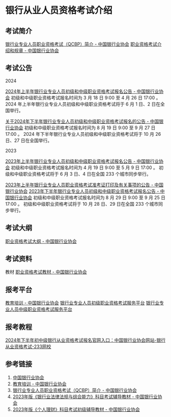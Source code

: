 # 银行从业人员资格考试介绍


## 考试简介

[银行业专业人员职业资格考试（QCBP）简介 - 中国银行业协会](https://www.china-cba.net/Index/show/catid/69/id/39840.html)
[职业资格考试介绍和规章 - 中国银行业协会](https://www.china-cba.net/Index/lists/catid/69.html)

## 考试公告

2024

[2024年上半年银行业专业人员初级和中级职业资格考试报名公告 - 中国银行业协会](https://www.china-cba.net/Index/show/catid/68/id/43181.html)
初级和中级职业资格考试报名时间为 3 月 18 日 9:00 至 4 月 26 日 17:00 。
2024 年上半年银行业专业人员初级和中级职业资格考试将于 6 月 1 日、2 日在全国举行。

[关于2024年下半年银行业专业人员初级和中级职业资格考试报名的公告 - 中国银行业协会](https://www.china-cba.net/Index/show/catid/68/id/43896.html)
初级和中级职业资格考试报名时间为 8 月 19 日 9:00 至 9 月 27 日 17:00 。
2024 年下半年银行业专业人员初级和中级职业资格考试将于 10 月 26 日、27 日在全国举行。


2023

[2023年上半年银行业专业人员初级和中级职业资格考试报名公告 - 中国银行业协会](https://www.china-cba.net/Index/show/catid/68/id/42252.html)
初级和中级职业资格考试报名时间为 4 月 19 日 9:00 至 5 月 9 日 17:00 。
初级和中级职业资格考试将于 6 月 3 日、4 日在全国 233 个城市同步举行。

[2023年上半年银行业专业人员职业资格考试准考证打印及有关事项的公告 - 中国银行业协会](https://www.china-cba.net/Index/show/catid/68/id/42253.html)
[2023年下半年银行业专业人员初级和中级职业资格考试报名公告 - 中国银行业协会](https://www.china-cba.net/Index/show/catid/68/id/42376.html)
初级和中级职业资格考试报名时间为 8 月 29 日 9:00 至 9 月 25 日 17:00 。
初级和中级职业资格考试将于 10 月 28 日、29 日在全国 233 个城市同步举行。


## 考试大纲

[职业资格考试大纲 - 中国银行业协会](https://www.china-cba.net/Index/lists/catid/70.html)


## 考试资料

教材
[职业资格考试教材 - 中国银行业协会](https://www.china-cba.net/Index/lists/catid/309.html)

## 报考平台

[教育培训 - 中国银行业协会](https://www.china-cba.net/Index/lists/catid/31.html)
[银行业专业人员初级职业资格考试服务平台](http://cj.ccbp.org.cn/site/#/default/login)
[银行业专业人员中级职业资格考试服务平台](http://zj.ccbp.org.cn/site/#/default/login)

## 报考教程

[2024年下半年初中级银行从业资格考试报名官网入口：中国银行业协会网站-银行从业资格考试-233网校](https://www.233.com/ccbp/baoming/202310/28095756445408.html)

## 参考链接

1. [中国银行业协会](https://www.china-cba.net/)
2. [教育培训 - 中国银行业协会](https://www.china-cba.net/Index/lists/catid/31.html)
3. [银行业专业人员职业资格考试（QCBP）简介 - 中国银行业协会](https://www.china-cba.net/Index/show/catid/69/id/39840.html)
4. [2023年版《银行业法律法规与综合能力》科目考试辅导教材 - 中国银行业协会](https://www.china-cba.net/Index/show/catid/309/id/42383.html)
5. [2023年版《个人理财》科目考试初级辅导教材 - 中国银行业协会](https://www.china-cba.net/Index/show/catid/309/id/42384.html)